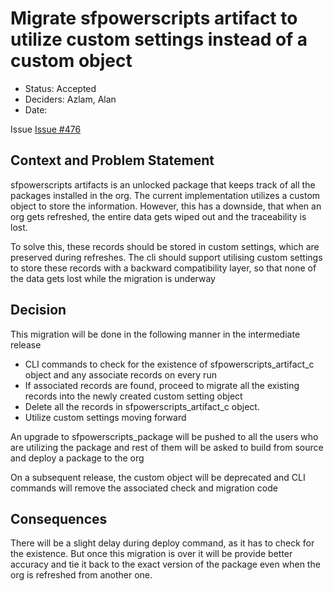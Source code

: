 # Migrate sfpowerscripts artifact to utilize custom settings instead of a custom object

* Status: Accepted <!-- optional -->
* Deciders: Azlam, Alan <!-- optional -->
* Date: <!-- optional -->

Issue [Issue #476](https://github.com/flxblio/sfp/issues/476) <!-- optional -->

## Context and Problem Statement

sfpowerscripts artifacts is an unlocked package that keeps track of all the packages installed in the org. The current implementation utilizes a custom object to store the information. However, this has a downside, that when an org gets refreshed, the entire data gets wiped out and the traceability is lost.

To solve this, these records should be stored in custom settings, which are preserved during refreshes. The cli should support utilising custom settings to store these records with a backward compatibility layer, so that none of the data gets lost while the migration is underway


## Decision


This migration will be done in the following manner in the intermediate release
- CLI commands to check for the existence of sfpowerscripts_artifact_c object and any associate records on every run
- If associated records are found, proceed to migrate all the existing records into the newly created custom setting object
- Delete all the records in sfpowerscripts_artifact_c object.
- Utilize custom settings moving forward

An upgrade to sfpowerscripts_package will be pushed to all the users who are utilizing the package and rest of them will be asked to build from source and deploy a package to the org

On a subsequent release, the custom object will be deprecated and CLI commands will remove the associated check and migration code


## Consequences <!-- optional -->

There will be a slight delay during deploy command, as it has to check for the existence. But once this migration is over it will be provide better accuracy and tie it back to the exact version of the package even when the org is refreshed from another one.


<!-- markdownlint-disable-file MD013 -->

